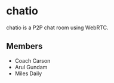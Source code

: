 # chatio

chatio is a P2P chat room using WebRTC.

## Members

* Coach Carson
* Arul Gundam
* Miles Daily
